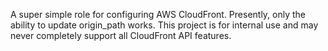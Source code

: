 A super simple role for configuring AWS CloudFront. Presently, only the ability to update origin_path works. This project is for internal use and may never completely support all CloudFront API features.